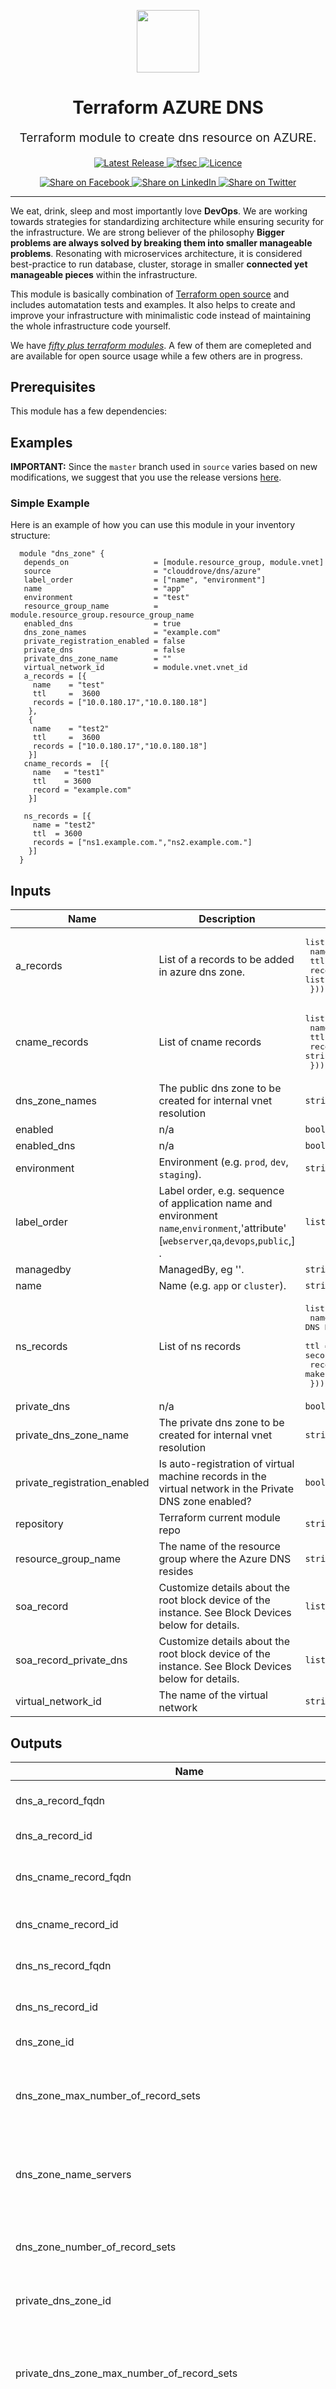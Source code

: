 <!-- This file was automatically generated by the `geine`. Make all changes to `README.yaml` and run `make readme` to rebuild this file. -->

<p align="center"> <img src="https://user-images.githubusercontent.com/50652676/62349836-882fef80-b51e-11e9-99e3-7b974309c7e3.png" width="100" height="100"></p>


<h1 align="center">
    Terraform AZURE DNS
</h1>

<p align="center" style="font-size: 1.2rem;"> 
    Terraform module to create dns resource on AZURE.
     </p>

<p align="center">

<a href="https://github.com/clouddrove/terraform-azure-dns/releases/latest">
  <img src="https://img.shields.io/github/release/clouddrove/terraform-azure-dns.svg" alt="Latest Release">
</a>
<a href="https://github.com/clouddrove/terraform-azure-dns/actions/workflows/tfsec.yml">
  <img src="https://github.com/clouddrove/terraform-azure-dns/actions/workflows/tfsec.yml/badge.svg" alt="tfsec">
</a>
<a href="LICENSE.md">
  <img src="https://img.shields.io/badge/License-APACHE-blue.svg" alt="Licence">
</a>


</p>
<p align="center">

<a href='https://facebook.com/sharer/sharer.php?u=https://github.com/clouddrove/terraform-azure-dns'>
  <img title="Share on Facebook" src="https://user-images.githubusercontent.com/50652676/62817743-4f64cb80-bb59-11e9-90c7-b057252ded50.png" />
</a>
<a href='https://www.linkedin.com/shareArticle?mini=true&title=Terraform+AZURE+DNS&url=https://github.com/clouddrove/terraform-azure-dns'>
  <img title="Share on LinkedIn" src="https://user-images.githubusercontent.com/50652676/62817742-4e339e80-bb59-11e9-87b9-a1f68cae1049.png" />
</a>
<a href='https://twitter.com/intent/tweet/?text=Terraform+AZURE+DNS&url=https://github.com/clouddrove/terraform-azure-dns'>
  <img title="Share on Twitter" src="https://user-images.githubusercontent.com/50652676/62817740-4c69db00-bb59-11e9-8a79-3580fbbf6d5c.png" />
</a>

</p>
<hr>


We eat, drink, sleep and most importantly love **DevOps**. We are working towards strategies for standardizing architecture while ensuring security for the infrastructure. We are strong believer of the philosophy <b>Bigger problems are always solved by breaking them into smaller manageable problems</b>. Resonating with microservices architecture, it is considered best-practice to run database, cluster, storage in smaller <b>connected yet manageable pieces</b> within the infrastructure. 

This module is basically combination of [Terraform open source](https://www.terraform.io/) and includes automatation tests and examples. It also helps to create and improve your infrastructure with minimalistic code instead of maintaining the whole infrastructure code yourself.

We have [*fifty plus terraform modules*][terraform_modules]. A few of them are comepleted and are available for open source usage while a few others are in progress.




## Prerequisites

This module has a few dependencies: 






## Examples


**IMPORTANT:** Since the `master` branch used in `source` varies based on new modifications, we suggest that you use the release versions [here](https://github.com/clouddrove/terraform-azure-dns/releases).


### Simple Example
Here is an example of how you can use this module in your inventory structure:
```hcl
  module "dns_zone" {
   depends_on                   = [module.resource_group, module.vnet]
   source                       = "clouddrove/dns/azure"
   label_order                  = ["name", "environment"]
   name                         = "app"
   environment                  = "test"
   resource_group_name          = module.resource_group.resource_group_name
   enabled_dns                  = true
   dns_zone_names               = "example.com"
   private_registration_enabled = false
   private_dns                  = false
   private_dns_zone_name        = ""
   virtual_network_id           = module.vnet.vnet_id
   a_records = [{
     name    = "test"
     ttl     =  3600
     records = ["10.0.180.17","10.0.180.18"]
    },
    {
     name    = "test2"
     ttl     =  3600
     records = ["10.0.180.17","10.0.180.18"]
    }]
   cname_records =  [{
     name   = "test1"
     ttl    = 3600
     record = "example.com"
    }]

   ns_records = [{
     name = "test2"
     ttl  = 3600
     records = ["ns1.example.com.","ns2.example.com."]
    }]
  }
```






## Inputs

| Name | Description | Type | Default | Required |
|------|-------------|------|---------|:--------:|
| a\_records | List of a records to be added in azure dns zone. | <pre>list(object({<br>    name    = string<br>    ttl     = number<br>    records = list(string)<br>  }))</pre> | `[]` | no |
| cname\_records | List of cname records | <pre>list(object({<br>    name   = string<br>    ttl    = number<br>    record = string<br>  }))</pre> | `[]` | no |
| dns\_zone\_names | The public dns zone to be created for internal vnet resolution | `string` | `null` | no |
| enabled | n/a | `bool` | `true` | no |
| enabled\_dns | n/a | `bool` | `true` | no |
| environment | Environment (e.g. `prod`, `dev`, `staging`). | `string` | `""` | no |
| label\_order | Label order, e.g. sequence of application name and environment `name`,`environment`,'attribute' [`webserver`,`qa`,`devops`,`public`,] . | `list(string)` | <pre>[<br>  "name",<br>  "environment"<br>]</pre> | no |
| managedby | ManagedBy, eg ''. | `string` | `""` | no |
| name | Name  (e.g. `app` or `cluster`). | `string` | `""` | no |
| ns\_records | List of ns records | <pre>list(object({<br>    name    = string,      #(Required) The name of the DNS NS Record. Changing this forces a new resource to be created.<br>    ttl     = number,      # (Required) The Time To Live (TTL) of the DNS record in seconds.<br>    records = list(string) #(Required) A list of values that make up the NS record.<br>  }))</pre> | `[]` | no |
| private\_dns | n/a | `bool` | `false` | no |
| private\_dns\_zone\_name | The private dns zone to be created for internal vnet resolution | `string` | `null` | no |
| private\_registration\_enabled | Is auto-registration of virtual machine records in the virtual network in the Private DNS zone enabled? | `bool` | `true` | no |
| repository | Terraform current module repo | `string` | `""` | no |
| resource\_group\_name | The name of the resource group where the Azure DNS resides | `string` | `""` | no |
| soa\_record | Customize details about the root block device of the instance. See Block Devices below for details. | `list(object({}))` | `[]` | no |
| soa\_record\_private\_dns | Customize details about the root block device of the instance. See Block Devices below for details. | `list(object({}))` | `[]` | no |
| virtual\_network\_id | The name of the virtual network | `string` | `""` | no |

## Outputs

| Name | Description |
|------|-------------|
| dns\_a\_record\_fqdn | The FQDN of the DNS A Record. |
| dns\_a\_record\_id | The DNS A Record ID. |
| dns\_cname\_record\_fqdn | The FQDN of the DNS CNAME Record. |
| dns\_cname\_record\_id | The DNS CNAME Record ID. |
| dns\_ns\_record\_fqdn | The FQDN of the DNS NS Record. |
| dns\_ns\_record\_id | The DNS NS Record ID. |
| dns\_zone\_id | The DNS Zone ID. |
| dns\_zone\_max\_number\_of\_record\_sets | Maximum number of Records in the zone. Defaults to 1000. |
| dns\_zone\_name\_servers | A list of values that make up the NS record for the zone. |
| dns\_zone\_number\_of\_record\_sets | The number of records already in the zone. |
| private\_dns\_zone\_id | The Private DNS Zone ID. |
| private\_dns\_zone\_max\_number\_of\_record\_sets | The maximum number of record sets that can be created in this Private DNS zone. |
| private\_dns\_zone\_max\_number\_of\_virtual\_network\_links | The maximum number of virtual networks that can be linked to this Private DNS zone. |
| private\_dns\_zone\_max\_number\_of\_virtual\_network\_links\_with\_registration | The maximum number of virtual networks that can be linked to this Private DNS zone with registration enabled. |
| private\_dns\_zone\_number\_of\_record\_sets | The current number of record sets in this Private DNS zone. |
| private\_dns\_zone\_virtual\_network\_link\_id | The ID of the Private DNS Zone Virtual Network Link. |




## Testing
In this module testing is performed with [terratest](https://github.com/gruntwork-io/terratest) and it creates a small piece of infrastructure, matches the output like ARN, ID and Tags name etc and destroy infrastructure in your AWS account. This testing is written in GO, so you need a [GO environment](https://golang.org/doc/install) in your system. 

You need to run the following command in the testing folder:
```hcl
  go test -run Test
```



## Feedback 
If you come accross a bug or have any feedback, please log it in our [issue tracker](https://github.com/clouddrove/terraform-azure-dns/issues), or feel free to drop us an email at [hello@clouddrove.com](mailto:hello@clouddrove.com).

If you have found it worth your time, go ahead and give us a ★ on [our GitHub](https://github.com/clouddrove/terraform-azure-dns)!

## About us

At [CloudDrove][website], we offer expert guidance, implementation support and services to help organisations accelerate their journey to the cloud. Our services include docker and container orchestration, cloud migration and adoption, infrastructure automation, application modernisation and remediation, and performance engineering.

<p align="center">We are <b> The Cloud Experts!</b></p>
<hr />
<p align="center">We ❤️  <a href="https://github.com/clouddrove">Open Source</a> and you can check out <a href="https://github.com/clouddrove">our other modules</a> to get help with your new Cloud ideas.</p>

  [website]: https://clouddrove.com
  [github]: https://github.com/clouddrove
  [linkedin]: https://cpco.io/linkedin
  [twitter]: https://twitter.com/clouddrove/
  [email]: https://clouddrove.com/contact-us.html
  [terraform_modules]: https://github.com/clouddrove?utf8=%E2%9C%93&q=terraform-&type=&language=
